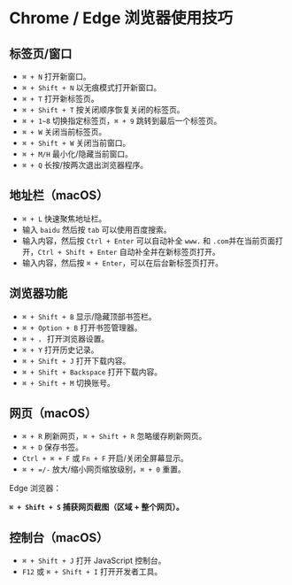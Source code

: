 # Chrome / Edge 浏览器使用技巧

## 标签页/窗口

- `⌘ + N` 打开新窗口。
- `⌘ + Shift + N` 以无痕模式打开新窗口。
- `⌘ + T` 打开新标签页。
- `⌘ + Shift + T` 按关闭顺序恢复关闭的标签页。
- `⌘ + 1~8` 切换指定标签页，`⌘ + 9` 跳转到最后一个标签页。
- `⌘ + W` 关闭当前标签页。
- `⌘ + Shift + W` 关闭当前窗口。
- `⌘ + M/H` 最小化/隐藏当前窗口。
- `⌘ + Q` 长按/按两次退出浏览器程序。

## 地址栏（macOS）

- `⌘ + L` 快速聚焦地址栏。
- 输入 `baidu` 然后按 `tab` 可以使用百度搜索。
- 输入内容，然后按 `Ctrl + Enter` 可以自动补全 `www.` 和 `.com`并在当前页面打开，`Ctrl + Shift + Enter` 自动补全并在新标签页打开。
- 输入内容，然后按 `⌘ + Enter`，可以在后台新标签页打开。

## 浏览器功能

- `⌘ + Shift + B` 显示/隐藏顶部书签栏。
- `⌘ + Option + B` 打开书签管理器。
- `⌘ + ，` 打开浏览器设置。
- `⌘ + Y` 打开历史记录。
- `⌘ + Shift + J` 打开下载内容。
- `⌘ + Shift + Backspace` 打开下载内容。
- `⌘ + Shift + M` 切换账号。

## 网页（macOS）

- `⌘ + R` 刷新网页，`⌘ + Shift + R` 忽略缓存刷新网页。
- `⌘ + D` 保存书签。
- `Ctrl + ⌘ + F` 或 `Fn + F` 开启/关闭全屏幕显示。
- `⌘ + =/-` 放大/缩小网页缩放级别，`⌘ + 0` 重置。

Edge 浏览器：

**`⌘ + Shift + S` 捕获网页截图（区域 + 整个网页）。**

## 控制台（macOS）

- `⌘ + Shift + J` 打开 JavaScript 控制台。
- `F12` 或 `⌘ + Shift + I` 打开开发者工具。